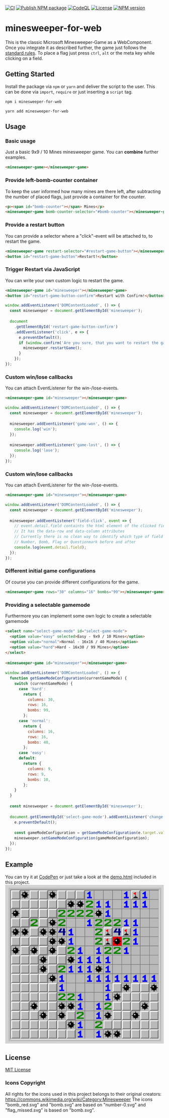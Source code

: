[![CI](https://github.com/manuelhenke/minesweeper-for-web/actions/workflows/ci.yml/badge.svg)](https://github.com/manuelhenke/minesweeper-for-web/actions/workflows/ci.yml)
[![Publish NPM package](https://github.com/manuelhenke/minesweeper-for-web/actions/workflows/publish.yml/badge.svg)](https://github.com/manuelhenke/minesweeper-for-web/actions/workflows/publish.yml)
[![CodeQL](https://github.com/manuelhenke/minesweeper-for-web/actions/workflows/codeql-analysis.yml/badge.svg)](https://github.com/manuelhenke/minesweeper-for-web/actions/workflows/codeql-analysis.yml)
[![License](https://img.shields.io/github/license/manuelhenke/minesweeper-for-web)](./LICENSE)
[![NPM version](https://img.shields.io/npm/v/minesweeper-for-web.svg?style=flat)](https://www.npmjs.com/package/minesweeper-for-web)

# minesweeper-for-web

This is the classic Microsoft Minesweeper-Game as a WebComponent. Once you integrate it as described further, the game just follows the [standard rules](https://www.instructables.com/id/How-to-beat-Minesweeper/). To place a flag just press `ctrl`, `alt` or the meta key while clicking on a field.

## Getting Started

Install the package via `npm` or `yarn` and deliver the script to the user.
This can be done via `import`, `require` or just inserting a `script` tag.

```shell
npm i minesweeper-for-web
```

```shell
yarn add minesweeper-for-web
```

## Usage

### Basic usage

Just a basic 9x9 / 10 Mines minesweeper game. You can **combine** further examples.

```html
<minesweeper-game></minesweeper-game>
```

### Provide left-bomb-counter container

To keep the user informed how many mines are there left, after subtracting the number of placed flags, just provide a container for the counter.

```html
<p><span id="bomb-counter"></span> Mines</p>
<minesweeper-game bomb-counter-selector="#bomb-counter"></minesweeper-game>
```

### Provide a restart button

You can provide a selector where a "click"-event will be attached to, to restart the game.

```html
<minesweeper-game restart-selector="#restart-game-button"></minesweeper-game>
<button id="restart-game-button">Restart!</button>
```

### Trigger Restart via JavaScript

You can write your own custom logic to restart the game.

```html
<minesweeper-game id="minesweeper"></minesweeper-game>
<button id="restart-game-button-confirm">Restart with Confirm!</button>
```

```javascript
window.addEventListener('DOMContentLoaded', () => {
  const minesweeper = document.getElementById('minesweeper');

  document
    .getElementById('restart-game-button-confirm')
    .addEventListener('click', e => {
      e.preventDefault();
      if (window.confirm('Are you sure, that you want to restart the game?')) {
        minesweeper.restartGame();
      }
    });
});
```

### Custom win/lose callbacks

You can attach EventListener for the win-/lose-events.

```html
<minesweeper-game id="minesweeper"></minesweeper-game>
```

```javascript
window.addEventListener('DOMContentLoaded', () => {
  const minesweeper = document.getElementById('minesweeper');

  minesweeper.addEventListener('game-won', () => {
    console.log('win');
  });

  minesweeper.addEventListener('game-lost', () => {
    console.log('lose');
  });
});
```

### Custom win/lose callbacks

You can attach EventListener for the win-/lose-events.

```html
<minesweeper-game id="minesweeper"></minesweeper-game>
```

```javascript
window.addEventListener('DOMContentLoaded', () => {
  const minesweeper = document.getElementById('minesweeper');

  minesweeper.addEventListener('field-click', event => {
    // event.detail.field containts the html element of the clicked field
    // It has the data-row and data-column attributes
    // Currently there is no clean way to identify which type of field it is:
    // Number, Bomb, Flag or Questionmark before and after
    console.log(event.detail.field);
  });
});
```

### Different initial game configurations

Of course you can provide different configurations for the game.

```html
<minesweeper-game rows="30" columns="16" bombs="99"></minesweeper-game>
```

### Providing a selectable gamemode

Furthermore you can implement some own logic to create a selectable gamemode

```html
<select name="select-game-mode" id="select-game-mode">
  <option value="easy" selected>Easy - 9x9 / 10 Mines</option>
  <option value="normal">Normal - 16x16 / 40 Mines</option>
  <option value="hard">Hard - 16x30 / 99 Mines</option>
</select>

<minesweeper-game id="minesweeper"></minesweeper-game>
```

```javascript
window.addEventListener('DOMContentLoaded', () => {
  function getGameModeConfiguration(currentGameMode) {
    switch (currentGameMode) {
      case 'hard':
        return {
          columns: 30,
          rows: 16,
          bombs: 99,
        };
      case 'normal':
        return {
          columns: 16,
          rows: 16,
          bombs: 40,
        };
      case 'easy':
      default:
        return {
          columns: 9,
          rows: 9,
          bombs: 10,
        };
    }
  }

  const minesweeper = document.getElementById('minesweeper');

  document.getElementById('select-game-mode').addEventListener('change', e => {
    e.preventDefault();

    const gameModeConfiguration = getGameModeConfiguration(e.target.value);
    minesweeper.setGameModeConfiguration(gameModeConfiguration);
  });
});
```

## Example

You can try it at [CodePen](https://codepen.io/manuelhenke/pen/ExoPKLZ) or just take a look at the [demo.html](demo.html) included in this project.
![Example Image](minesweeper-example.png)

## License

[MIT License](./LICENSE)

### Icons Copyright

All rights for the icons used in this project belongs to their original creators: https://commons.wikimedia.org/wiki/Category:Minesweeper
The icons "bomb_red.svg" and "bomb.svg" are based on "number-0.svg" and "flag_missed.svg" is based on "bomb.svg".
